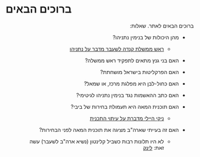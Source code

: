 # ברוכים הבאים

<div dir="rtl" markdown="1">
ברוכים הבאים לאתר.
שאלות:

* מהן היכולות של בנימין נתניהו?

    * [ראש ממשלת קנדה לשעבר מדבר על נתניהו](https://twitter.com/Lidar_Yarin/status/1220808197730074626?s=20)

* האם בני גנץ מתאים לתפקיד ראש ממשלה?
* האם הפרקליטות בישראל מושחתת?
* האם כחול-לבן היא מפלגת מרכז, או שמאל?
* האם כתב ההאשמות נגד בנימין נתניהו לגיטימי?
* האם תוכנית המאה היא תעמולת בחירות של ביבי?
    * [ניקי היילי מדברת על עיתוי התכנית](https://twitter.com/MiriBarbi/status/1221472092417396738?s=20)
* האם זה בעייתי שארה"ב מציגה את תוכנית המאה לפני הבחירות?
    * לא היו תלונות רבות כשביל קלינטון (נשיא ארה"ב לשעבר) עשה זאת:
    [לינק](https://twitter.com/mcl_bgn/status/1221483275086155776?s=20)

</div>
